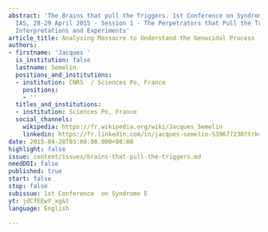 ```yaml
---
abstract: 'The Brains that pull the Triggers. 1st Conference on Syndrome E, Paris
  IAS, 28-29 April 2015 - Session 1 - The Perpetrators that Pull the Triggers: Observations,
  Interpretations and Experiments'
article_title: Analysing Massacre to Understand the Genocidal Process
authors:
- firstname: 'Jacques '
  is_institution: false
  lastname: Semelin
  positions_and_institutions:
  - institution: CNRS  / Sciences Po, France
    positions:
    - ''
  titles_and_institutions:
  - institution: Sciences Po, France
  social_channels:
    wikipedia: https://fr.wikipedia.org/wiki/Jacques_Semelin
    linkedin: https://fr.linkedin.com/in/jacques-semelin-539677230?trk=public_profile_browsemap
date: 2015-04-28T03:00:00.000+00:00
highlight: false
issue: content/issues/brains-that-pull-the-triggers.md
needDOI: false
published: true
start: false
stop: false
subissue: 1st Conference  on Syndrome E
yt: jdCfEEwY_xg&t
language: English

---
```

<Youtube yt="jdCfEEwY_xg&t" caption="Analysing Massacre to Understand the Genocidal Process" start="false" stop="false"></Youtube>